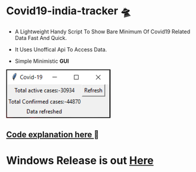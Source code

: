 # Covid19-india-tracker :flying_saucer:	

- A Lightweight Handy Script To Show Bare Minimum Of Covid19 Related Data Fast And Quick.

- It Uses Unoffical Api To Access Data.
- Simple Minimistic **GUI**


![GitHub Logo](/COVID.PNG)
 ## [Code explanation here ](https://www.geeksforgeeks.org/how-to-create-a-covid19-data-representation-gui/)  :ghost:

# Windows Release is out [Here](http://github.com/vinc3nt/Covid19-india-tracker/releases/tag/v1.0 "Here")




